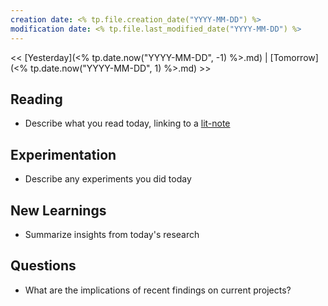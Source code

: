 ```yaml
---
creation date: <% tp.file.creation_date("YYYY-MM-DD") %>
modification date: <% tp.file.last_modified_date("YYYY-MM-DD") %>
---
```


<< [Yesterday](<% tp.date.now("YYYY-MM-DD", -1) %>.md) | [Tomorrow](<% tp.date.now("YYYY-MM-DD", 1) %>.md) >>

## Reading

- Describe what you read today, linking to a [lit-note](lit-note/_lit-note.md)

## Experimentation

- Describe any experiments you did today

## New Learnings

- Summarize insights from today's research

## Questions

- What are the implications of recent findings on current projects?
